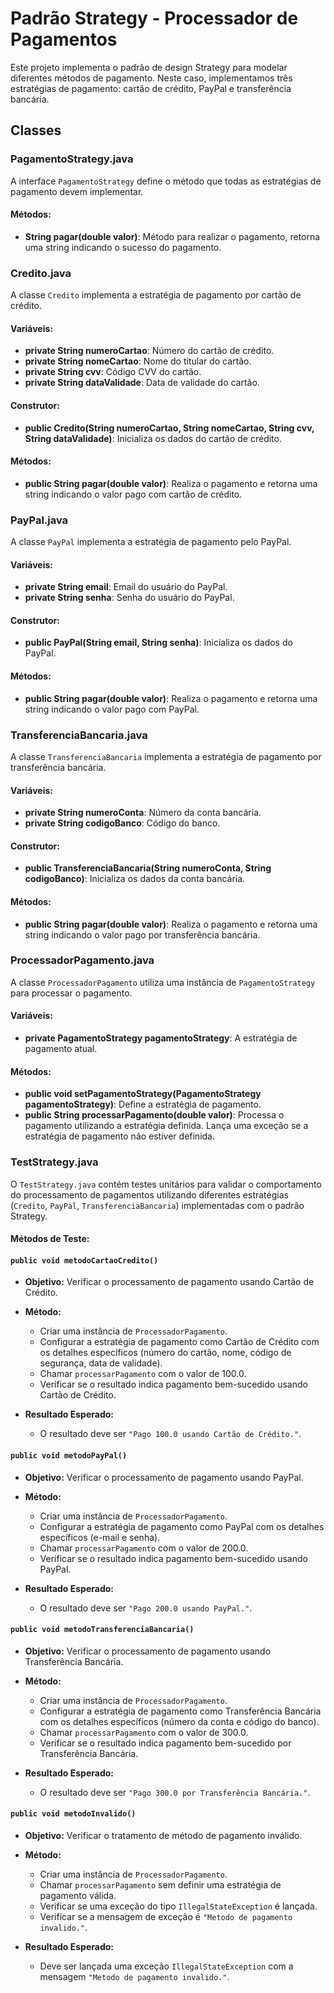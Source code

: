 # Padrão Strategy - Processador de Pagamentos
Este projeto implementa o padrão de design Strategy para modelar diferentes métodos de pagamento. Neste caso, implementamos três estratégias de pagamento: cartão de crédito, PayPal e transferência bancária.

## Classes
### PagamentoStrategy.java
A interface `PagamentoStrategy` define o método que todas as estratégias de pagamento devem implementar.

#### Métodos:
-   **String pagar(double valor)**: Método para realizar o pagamento, retorna uma string indicando o sucesso do pagamento.

### Credito.java
A classe `Credito` implementa a estratégia de pagamento por cartão de crédito.

#### Variáveis:
-   **private String numeroCartao**: Número do cartão de crédito.
-   **private String nomeCartao**: Nome do titular do cartão.
-   **private String cvv**: Código CVV do cartão.
-   **private String dataValidade**: Data de validade do cartão.

#### Construtor:
-   **public Credito(String numeroCartao, String nomeCartao, String cvv, String dataValidade)**: Inicializa os dados do cartão de crédito.

#### Métodos:
-   **public String pagar(double valor)**: Realiza o pagamento e retorna uma string indicando o valor pago com cartão de crédito.

### PayPal.java
A classe `PayPal` implementa a estratégia de pagamento pelo PayPal.

#### Variáveis:
-   **private String email**: Email do usuário do PayPal.
-   **private String senha**: Senha do usuário do PayPal.

#### Construtor:
-   **public PayPal(String email, String senha)**: Inicializa os dados do PayPal.

#### Métodos:
-   **public String pagar(double valor)**: Realiza o pagamento e retorna uma string indicando o valor pago com PayPal.

### TransferenciaBancaria.java
A classe `TransferenciaBancaria` implementa a estratégia de pagamento por transferência bancária.

#### Variáveis:
-   **private String numeroConta**: Número da conta bancária.
-   **private String codigoBanco**: Código do banco.

#### Construtor:
-   **public TransferenciaBancaria(String numeroConta, String codigoBanco)**: Inicializa os dados da conta bancária.

#### Métodos:
-   **public String pagar(double valor)**: Realiza o pagamento e retorna uma string indicando o valor pago por transferência bancária.

### ProcessadorPagamento.java
A classe `ProcessadorPagamento` utiliza uma instância de `PagamentoStrategy` para processar o pagamento.

#### Variáveis:
-   **private PagamentoStrategy pagamentoStrategy**: A estratégia de pagamento atual.

#### Métodos:
-   **public void setPagamentoStrategy(PagamentoStrategy pagamentoStrategy)**: Define a estratégia de pagamento.
-   **public String processarPagamento(double valor)**: Processa o pagamento utilizando a estratégia definida. Lança uma exceção se a estratégia de pagamento não estiver definida.

### TestStrategy.java

O `TestStrategy.java` contém testes unitários para validar o comportamento do processamento de pagamentos utilizando diferentes estratégias (`Credito`, `PayPal`, `TransferenciaBancaria`) implementadas com o padrão Strategy.

#### Métodos de Teste:

#### `public void metodoCartaoCredito()`

-   **Objetivo:** Verificar o processamento de pagamento usando Cartão de Crédito.
    
-   **Método:**
    
    -   Criar uma instância de `ProcessadorPagamento`.
    -   Configurar a estratégia de pagamento como Cartão de Crédito com os detalhes específicos (número do cartão, nome, código de segurança, data de validade).
    -   Chamar `processarPagamento` com o valor de 100.0.
    -   Verificar se o resultado indica pagamento bem-sucedido usando Cartão de Crédito.
-   **Resultado Esperado:**
    
    -   O resultado deve ser `"Pago 100.0 usando Cartão de Crédito."`.

#### `public void metodoPayPal()`

-   **Objetivo:** Verificar o processamento de pagamento usando PayPal.
    
-   **Método:**
    
    -   Criar uma instância de `ProcessadorPagamento`.
    -   Configurar a estratégia de pagamento como PayPal com os detalhes específicos (e-mail e senha).
    -   Chamar `processarPagamento` com o valor de 200.0.
    -   Verificar se o resultado indica pagamento bem-sucedido usando PayPal.
-   **Resultado Esperado:**
    
    -   O resultado deve ser `"Pago 200.0 usando PayPal."`.

#### `public void metodoTransferenciaBancaria()`

-   **Objetivo:** Verificar o processamento de pagamento usando Transferência Bancária.
    
-   **Método:**
    
    -   Criar uma instância de `ProcessadorPagamento`.
    -   Configurar a estratégia de pagamento como Transferência Bancária com os detalhes específicos (número da conta e código do banco).
    -   Chamar `processarPagamento` com o valor de 300.0.
    -   Verificar se o resultado indica pagamento bem-sucedido por Transferência Bancária.
-   **Resultado Esperado:**
    
    -   O resultado deve ser `"Pago 300.0 por Transferência Bancária."`.

#### `public void metodoInvalido()`

-   **Objetivo:** Verificar o tratamento de método de pagamento inválido.
    
-   **Método:**
    
    -   Criar uma instância de `ProcessadorPagamento`.
    -   Chamar `processarPagamento` sem definir uma estratégia de pagamento válida.
    -   Verificar se uma exceção do tipo `IllegalStateException` é lançada.
    -   Verificar se a mensagem de exceção é `"Metodo de pagamento invalido."`.
-   **Resultado Esperado:**
    
    -   Deve ser lançada uma exceção `IllegalStateException` com a mensagem `"Metodo de pagamento invalido."`.
